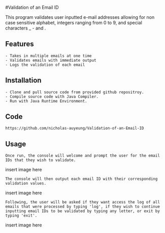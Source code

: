 #Validation of an Email ID

This program validates user inputted e-mail addresses allowing for non case sensitive alphabet, integers ranging from 0 to 9, and special characters _ - and .

## Features

	- Takes in multiple emails at one time
	- Validates emails with immediate output
	- Logs the validation of each email 

## Installation

	- Clone and pull source code from provided github repositroy.
	- Compile source code with Java Compiler.
	- Run with Java Runtime Environment.

## Code

	https://github.com/nicholas-auyeung/Validation-of-an-Email-ID

## Usage
	Once run, the console will welcome and prompt the user for the email IDs that they wish to validate.
insert image here

	The console will then output each email ID with their corresponding validation values.
insert image here
	
	Following, the user will be asked if they want access the log of all emails that were processed by typing 'log', if they wish to continue inputting email IDs to be validated by typing any letter, or exit by typing 'exit'.
insert image here
